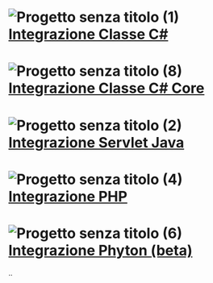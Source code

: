 # ![Progetto senza titolo (1)](https://github.com/BianchettiMichele/Integra-Cohesion/assets/150154140/82e6d984-6a0c-4589-8f5f-e2734d0496b4) [Integrazione Classe C#](/CohesionID-Docs/Integrazione-Classe-C-Sharp)  

# ![Progetto senza titolo (8)](https://github.com/BianchettiMichele/Integra-Cohesion/assets/150154140/2e0b46ce-67ca-49d5-8e08-a0ada3e065c3) [Integrazione Classe C# Core](/CohesionID-Docs/Integrazione-C-Sharp-Core)

# ![Progetto senza titolo (2)](https://github.com/BianchettiMichele/Integra-Cohesion/assets/150154140/0efec0ff-e3ce-408c-9830-18d2c82cc4cb) [Integrazione Servlet Java](/CohesionID-Docs/Integrazione-Servlet-Java)

# ![Progetto senza titolo (4)](https://github.com/BianchettiMichele/Integra-Cohesion/assets/150154140/1fba1db8-a20a-4204-8e3e-07315ccd55a5) [Integrazione PHP](/CohesionID-Docs/Cohesion2PHPLibrary)

# ![Progetto senza titolo (6)](https://github.com/BianchettiMichele/Integra-Cohesion/assets/150154140/11c16b31-194b-4b9d-b880-d4c9454759e7) [Integrazione Phyton (beta)](/CohesionID-Docs/Cohesion2PythonIntegrationTest)
 

..